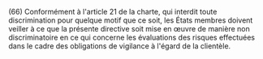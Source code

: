 (66) Conformément à l'article 21 de la charte, qui interdit toute discrimination pour quelque motif que ce soit, les États membres doivent veiller à ce que la présente directive soit mise en œuvre de manière non discriminatoire en ce qui concerne les évaluations des risques effectuées dans le cadre des obligations de vigilance à l'égard de la clientèle.